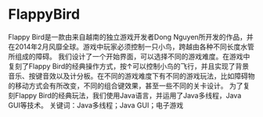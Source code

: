 # FlappyBird
Flappy Bird是一款由来自越南的独立游戏开发者Dong Nguyen所开发的作品，并在2014年2月风靡全球。游戏中玩家必须控制一只小鸟，跨越由各种不同长度水管所组成的障碍。
我们设计了一个开始界面，可以选择不同的游戏难度。在游戏中复刻了Flappy Bird的经典操作方式，按↑可以控制小鸟的飞行，并且实现了背景音乐、按键音效以及计分板。在不同的游戏难度下有不同的游戏玩法，比如障碍物的移动方式会有所改变，不同的组合键效果，甚至一些不同的关卡设计。
为了复刻Flappy Bird的经典玩法，我们使用Java语言，并运用了Java多线程，Java GUI等技术。
关键词：Java多线程；Java GUI；电子游戏

